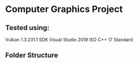 # Computer Graphics Project

## Tested using:
Vulkan 1.3.231.1 SDK
Visual Studio 2019
ISO C++ 17 Standard

## Folder Structure

